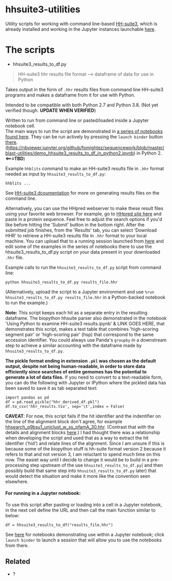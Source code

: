 # hhsuite3-utilities

Utility scripts for working with command line-based [HH-suite3](https://github.com/soedinglab/hh-suite/wiki), which is already installed and working in the Jupyter instances launchable [here](https://github.com/fomightez/hhsuite3-binder).

# The scripts

* hhsuite3_results_to_df.py
> HH-suite3 hhr results file format --> dataframe of data for use in Python

Takes output in the form of `.hhr` results files from command line HH-suite3 programs and makes a dataframe from it for use with Python.

Intended to be compatible with both Python 2.7 and Python 3.8. (Not yet verified though. **UPDATE WHEN VERIFIED**)

Written to run from command line or pasted/loaded inside a Jupyter notebook cell.  
The main ways to run the script are demonstrated in [a series of notebooks found here](https://github.com/fomightez/hhsuite3-binder). They can be run actively by pressing the `launch binder` button [there](https://github.com/fomightez/hhsuite3-binder). (https://nbviewer.jupyter.org/github/fomightez/sequencework/blob/master/blast-utilities/demo_hhsuite3_results_to_df_in_python2.ipynb) in Python 2. **<===TBD**)


Example `hhblits` command to make an HH-suite3 results file in `.hhr` format needed as input by `hhsuite3_results_to_df.py`:
```
hhblits ...
```

See [HH-suite3 dcoumentation](https://github.com/soedinglab/hh-suite/wiki) for more on generating results files on the command line.

Alternatively, you can use the HHpred webserver to make these result files using your favorite web browser. For example, go to [HHpred site here](https://toolkit.tuebingen.mpg.de/tools/hhpred) and paste in a protein sequence. Feel free to adjust the search options if you'd like before hitting the 'Submit' button in the bottom right. After the submitted job finishes, from the 'Results' tab, you can select 'Download HHR' to retrieve a HH-suite3 results file in `.hhr` format to your local machine. You can upload that to a running session launched from [here](https://github.com/fomightez/hhsuite3-binder) and edit some of the examples in the series of notebooks there to use the hhsuite3_results_to_df.py script on your data present in your downloaded `.hhr` file.


Example calls to run the `hhsuite3_results_to_df.py` script from command line:
```
python hhsuite3_results_to_df.py results_file.hhr
```

(Alternatively, upload the script to a Jupyter environment and use `%run hhsuite3_results_to_df.py results_file.hhr` in a Python-backed notebook to run the example.)

**Note:** This script keeps each hit as a separate entry in the resulting dataframe. The biopython hhsuite parser also demonstrated in the notebook 'Using Python to examine HH-suite3 results.ipynb' & LINK GOES HERE,  that demonstrates this script, makes a text table that combines 'high-scoring segment pair' or 'high-scoring pair' (hsp) that correspond to the same accession identifier. You could always use Panda's `groupby` in a downstream step to achieve a similar accounting with the dataframe made by `hhsuite3_results_to_df.py`.

**The pickle format ending in extension `.pkl` was chosen as the default output, despite not being human-readable, in order to store data efficiently since searches of entire gemomes has the potential to generate a lot of data files.** If you need to convert to a text-readable form, you can do the following with Jupyter or IPython where the pickled data has been saved to save it as tab separated text:

    import pandas as pd
    df = pd.read_pickle("hhr_derived_df.pkl")
    df.to_csv('hhr_results.tsv', sep='\t',index = False) 


**CAVEAT**: For now, this script fails if the hit identifier and the indentifier on the line of the alignment block don't agree, for example [hhsearch_q9bsu1_uniclust_w_ss_pfamA_30.hhr](https://github.com/biopython/biopython/blob/master/Tests/HHsuite/hhsearch_q9bsu1_uniclust_w_ss_pfamA_30.hhr). (Contrast that with the details and alignment blocks [here](https://github.com/biopython/biopython/blob/master/Tests/HHsuite/2uvo_hhblits.hhr).) I had thought there was a relationship when developing the script and used that as a way to extract the hit identifier ('hid') and relate lines of the alignment. Since I am unsure if this is because some of the biopython stuff is hh-suite format version 2 because it refers to that and not version 3, I am reluctant to spend much time on this now. The easiet way until I decide to change it would be to build in a pre-processing step upstream of the use `hhsuite3_results_to_df.py`( and then possibly build that same step into `hhsuite3_results_to_df.py` later) that would detect the situation and make it more like the convention seen elsewhere. 


#### For running in a Jupyter notebook:

To use this script after pasting or loading into a cell in a Jupyter notebook, in the next cell define the URL and then call the main function similar to below:
```
df = hhsuite3_results_to_df("results_file.hhr")
```
See [here](https://github.com/fomightez/hhsuite3-binder) for notebooks demonstrating use within a Jupyter notebook; click `launch binder` to launch a session that will allow you to use the notebooks from there.


Related
-------

- ?
